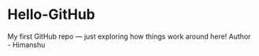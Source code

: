 # Hello-GitHub
My first GitHub repo — just exploring how things work around here!
Author - Himanshu
